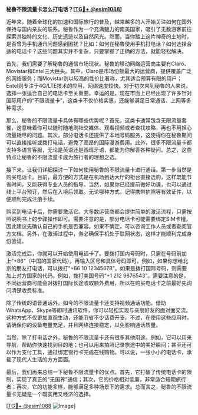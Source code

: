 **秘魯不限流量卡怎么打电话？[[TG💪+ @esim1088](https://t.me/s/esim1088)]**

近年来，随着全球化的加速和国际旅行的普及，越来越多的人开始关注如何在国外保持与国内亲友的联系。秘魯作为一个充满魅力的南美国家，吸引了无数游客前往探索其独特的文化、历史遗迹以及自然风光。然而，当你踏上这片神奇的土地时，是否曾为手机通讯问题感到困扰？比如：如何在秘魯使用手机打电话？如何选择合适的电话卡？这些问题其实并不复杂，只要掌握了正确的方法，就能轻松解决。

首先，我们需要了解秘魯的通信市场现状。秘魯的移动网络运营商主要有Claro、Movistar和Entel三大巨头。其中，Claro是市场份额最大的运营商，提供覆盖广泛的网络服务；而Movistar则以较高的性价比著称，尤其适合预算有限的用户；Entel则专注于4G/LTE技术的应用，网络速度较快。对于初次来到秘魯的人来说，选择一张适合自己的电话卡至关重要。幸运的是，现在市面上已经出现了许多针对国际用户的“不限流量卡”，这类卡不仅价格实惠，还能够满足日常通话、上网等多种需求。

那么，秘魯的不限流量卡具体有哪些优势呢？首先，这类卡通常包含无限流量套餐，这意味着你可以随时随地刷社交媒体、观看视频或者查找攻略，再也不用担心流量耗尽的问题。其次，部分电话卡还提供了本地号码服务，这使得你在秘魯期间可以直接接听或拨打电话，避免了高昂的国际漫游费用。此外，很多不限流量卡都支持多语言客服，无论是英语还是西班牙语，都能为你解答各种疑问。总之，这些特点让秘魯的不限流量卡成为旅行者的理想之选。

接下来，让我们详细探讨一下如何使用秘魯的不限流量卡进行通话。第一步当然是购买电话卡。目前，最方便的方式是在机场到达大厅的柜台直接选购，这样既能节省时间，又能获得专业人员的指导。当然，如果你已经提前做好功课，也可以通过线上平台预订，然后在入境后领取。无论哪种方式，记得携带护照等有效证件，以便顺利完成注册手续。

购买到电话卡后，你需要激活它。大多数运营商都会提供简单的激活流程，只需按照说明书上的步骤操作即可。需要注意的是，部分电话卡可能需要绑定SIM卡槽，因此建议先确认自己的手机是否兼容。如果不确定，可以咨询工作人员或者查阅官方文档。另外，在激活过程中，务必确保手机处于联网状态，这样才能顺利完成身份验证。

激活完成后，你就可以开始使用电话卡了。要拨打国内号码时，只需在号码前加上“+86”（中国的国家代码），再输入区号和具体号码即可。例如，如果你想给北京的朋友打电话，可以拨打“+86 10 12345678”。如果是拨打国际号码，则需要加上对方国家的代码。例如，拨打美国号码“+1 212 9876543”。需要注意的是，不同运营商可能会对拨打国际长途收取额外费用，所以在购买电话卡之前最好先询问清楚收费标准。

除了传统的语音通话外，如今的不限流量卡还支持视频通话功能。借助WhatsApp、Skype等即时通讯软件，你可以轻松实现与亲朋好友的面对面交流。这种方式不仅更加直观生动，还能节省不少话费开支。不过，在使用这些应用时，请确保你的设备电量充足，并且网络连接稳定，以免影响通话质量。

当然，除了打电话之外，秘魯的不限流量卡还有很多其他用途。例如，它可以用来导航，帮助你快速找到目的地；也可以用来拍照记录旅途中的美好瞬间；甚至还可以作为支付工具，通过绑定银行卡完成在线购物。可以说，一张小小的电话卡，承载了现代人生活的方方面面。

最后，我们再来总结一下秘魯不限流量卡的优点。首先，它打破了传统电话卡的限制，实现了真正的“无国界”通信；其次，它的价格相对低廉，非常适合短期旅行者；再次，它的功能多样，能够满足多种场景下的需求。总而言之，秘魯的不限流量卡无疑是一个既实用又经济的选择。

[[TG💪+ @esim1088](https://t.me/s/esim1088) ![Image](https://i.postimg.cc/4NQfJmqS/Snipaste-2025-05-13-00-14-12.png)]